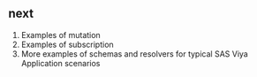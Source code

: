 ## next

1. Examples of mutation
2. Examples of subscription
3. More examples of schemas and resolvers for typical SAS Viya Application scenarios
